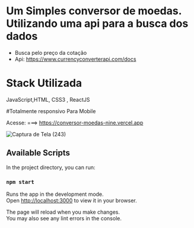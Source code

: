 ﻿# Um Simples conversor de moedas. Utilizando uma api para a busca dos dados
 
- Busca pelo preço da cotação
- Api: https://www.currencyconverterapi.com/docs
 

# Stack Utilizada
JavaScript,HTML, CSS3 , ReactJS

#Totalmente responsivo Para Mobile

Acesse: ===> https://conversor-moedas-nine.vercel.app


![Captura de Tela (243)](https://user-images.githubusercontent.com/34719454/183529578-b6b23273-d076-4030-9f92-ed8dbf8def08.png)



## Available Scripts

In the project directory, you can run:

### `npm start`

Runs the app in the development mode.\
Open [http://localhost:3000](http://localhost:3000) to view it in your browser.

The page will reload when you make changes.\
You may also see any lint errors in the console.

